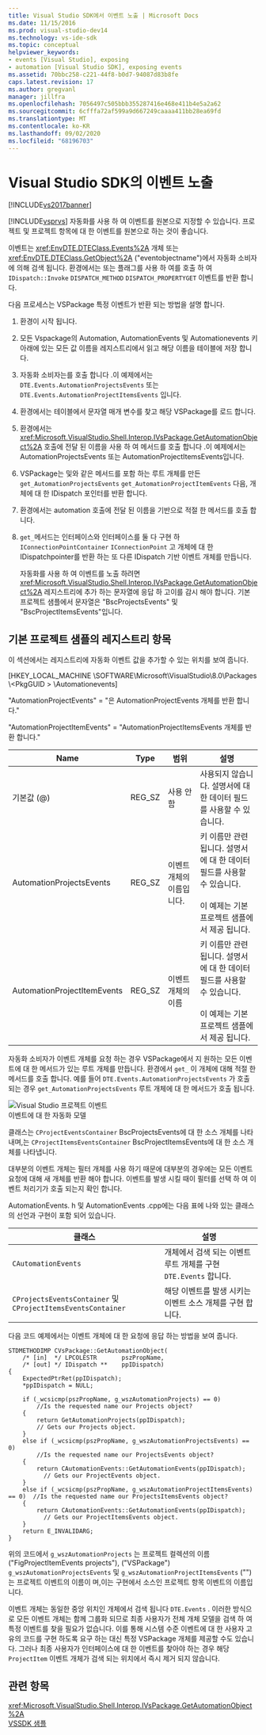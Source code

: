 ```yaml
---
title: Visual Studio SDK에서 이벤트 노출 | Microsoft Docs
ms.date: 11/15/2016
ms.prod: visual-studio-dev14
ms.technology: vs-ide-sdk
ms.topic: conceptual
helpviewer_keywords:
- events [Visual Studio], exposing
- automation [Visual Studio SDK], exposing events
ms.assetid: 70bbc258-c221-44f8-b0d7-94087d83b8fe
caps.latest.revision: 17
ms.author: gregvanl
manager: jillfra
ms.openlocfilehash: 7056497c505bbb355287416e468e411b4e5a2a62
ms.sourcegitcommit: 6cfffa72af599a9d667249caaaa411bb28ea69fd
ms.translationtype: MT
ms.contentlocale: ko-KR
ms.lasthandoff: 09/02/2020
ms.locfileid: "68196703"
---
```

# <a name="exposing-events-in-the-visual-studio-sdk"></a>Visual Studio SDK의 이벤트 노출
[!INCLUDE[vs2017banner](../../includes/vs2017banner.md)]

[!INCLUDE[vsprvs](../../includes/vsprvs-md.md)] 자동화를 사용 하 여 이벤트를 원본으로 지정할 수 있습니다. 프로젝트 및 프로젝트 항목에 대 한 이벤트를 원본으로 하는 것이 좋습니다.  
  
 이벤트는 <xref:EnvDTE.DTEClass.Events%2A> 개체 또는 <xref:EnvDTE.DTEClass.GetObject%2A> ("eventobjectname")에서 자동화 소비자에 의해 검색 됩니다. 환경에서는 또는 플래그를 사용 하 여를 호출 하 여 `IDispatch::Invoke` `DISPATCH_METHOD` `DISPATCH_PROPERTYGET` 이벤트를 반환 합니다.  
  
 다음 프로세스는 VSPackage 특정 이벤트가 반환 되는 방법을 설명 합니다.  
  
1. 환경이 시작 됩니다.  
  
2. 모든 Vspackage의 Automation, AutomationEvents 및 Automationevents 키 아래에 있는 모든 값 이름을 레지스트리에서 읽고 해당 이름을 테이블에 저장 합니다.  
  
3. 자동화 소비자는를 호출 합니다 .이 예제에서는 `DTE.Events.AutomationProjectsEvents` 또는 `DTE.Events.AutomationProjectItemsEvents` 입니다.  
  
4. 환경에서는 테이블에서 문자열 매개 변수를 찾고 해당 VSPackage를 로드 합니다.  
  
5. 환경에서는 <xref:Microsoft.VisualStudio.Shell.Interop.IVsPackage.GetAutomationObject%2A> 호출에 전달 된 이름을 사용 하 여 메서드를 호출 합니다 .이 예제에서는 AutomationProjectsEvents 또는 AutomationProjectItemsEvents입니다.  
  
6. VSPackage는 및와 같은 메서드를 포함 하는 루트 개체를 만든 `get_AutomationProjectsEvents` `get_AutomationProjectItemEvents` 다음, 개체에 대 한 IDispatch 포인터를 반환 합니다.  
  
7. 환경에서는 automation 호출에 전달 된 이름을 기반으로 적절 한 메서드를 호출 합니다.  
  
8. `get_`메서드는 인터페이스와 인터페이스를 둘 다 구현 하 `IConnectionPointContainer` `IConnectionPoint` 고 개체에 대 한 IDispatchpointer를 반환 하는 또 다른 IDispatch 기반 이벤트 개체를 만듭니다.  
  
   자동화를 사용 하 여 이벤트를 노출 하려면 <xref:Microsoft.VisualStudio.Shell.Interop.IVsPackage.GetAutomationObject%2A> 레지스트리에 추가 하는 문자열에 응답 하 고이를 감시 해야 합니다. 기본 프로젝트 샘플에서 문자열은 "BscProjectsEvents" 및 "BscProjectItemsEvents"입니다.  
  
## <a name="registry-entries-from-the-basic-project-sample"></a>기본 프로젝트 샘플의 레지스트리 항목  
 이 섹션에서는 레지스트리에 자동화 이벤트 값을 추가할 수 있는 위치를 보여 줍니다.  
  
 [HKEY_LOCAL_MACHINE \SOFTWARE\Microsoft\VisualStudio\8.0\Packages \\<PkgGUID \> \Automationevents]  
  
 "AutomationProjectEvents" = "은 AutomationProjectEvents 개체를 반환 합니다."  
  
 "AutomationProjectItemEvents" = "AutomationProjectItemsEvents 개체를 반환 합니다."  
  
|Name|Type|범위|설명|  
|----------|----------|-----------|-----------------|  
|기본값 (@)|REG_SZ|사용 안 함|사용되지 않습니다. 설명서에 대 한 데이터 필드를 사용할 수 있습니다.|  
|AutomationProjectsEvents|REG_SZ|이벤트 개체의 이름입니다.|키 이름만 관련 됩니다. 설명서에 대 한 데이터 필드를 사용할 수 있습니다.<br /><br /> 이 예제는 기본 프로젝트 샘플에서 제공 됩니다.|  
|AutomationProjectItemEvents|REG_SZ|이벤트 개체의 이름|키 이름만 관련 됩니다. 설명서에 대 한 데이터 필드를 사용할 수 있습니다.<br /><br /> 이 예제는 기본 프로젝트 샘플에서 제공 됩니다.|  
  
 자동화 소비자가 이벤트 개체를 요청 하는 경우 VSPackage에서 지 원하는 모든 이벤트에 대 한 메서드가 있는 루트 개체를 만듭니다. 환경에서 `get_` 이 개체에 대해 적절 한 메서드를 호출 합니다. 예를 들어 `DTE.Events.AutomationProjectsEvents` 가 호출 되는 경우 `get_AutomationProjectsEvents` 루트 개체에 대 한 메서드가 호출 됩니다.  
  
 ![Visual Studio 프로젝트 이벤트](../../extensibility/internals/media/projectevents.gif "ProjectEvents")  
이벤트에 대 한 자동화 모델  
  
 클래스는 `CProjectEventsContainer` BscProjectsEvents에 대 한 소스 개체를 나타내며,는 `CProjectItemsEventsContainer` BscProjectItemsEvents에 대 한 소스 개체를 나타냅니다.  
  
 대부분의 이벤트 개체는 필터 개체를 사용 하기 때문에 대부분의 경우에는 모든 이벤트 요청에 대해 새 개체를 반환 해야 합니다. 이벤트를 발생 시킬 때이 필터를 선택 하 여 이벤트 처리기가 호출 되는지 확인 합니다.  
  
 AutomationEvents. h 및 AutomationEvents .cpp에는 다음 표에 나와 있는 클래스의 선언과 구현이 포함 되어 있습니다.  
  
|클래스|설명|  
|-----------|-----------------|  
|`CAutomationEvents`|개체에서 검색 되는 이벤트 루트 개체를 구현 `DTE.Events` 합니다.|  
|`CProjectsEventsContainer` 및 `CProjectItemsEventsContainer`|해당 이벤트를 발생 시키는 이벤트 소스 개체를 구현 합니다.|  
  
 다음 코드 예제에서는 이벤트 개체에 대 한 요청에 응답 하는 방법을 보여 줍니다.  
  
```cpp#  
STDMETHODIMP CVsPackage::GetAutomationObject(  
    /* [in]  */ LPCOLESTR       pszPropName,   
    /* [out] */ IDispatch **    ppIDispatch)  
{  
    ExpectedPtrRet(ppIDispatch);  
    *ppIDispatch = NULL;  
  
    if (_wcsicmp(pszPropName, g_wszAutomationProjects) == 0)   
        //Is the requested name our Projects object?  
    {  
        return GetAutomationProjects(ppIDispatch);  
        // Gets our Projects object.  
    }  
    else if (_wcsicmp(pszPropName, g_wszAutomationProjectsEvents) == 0)  
        //Is the requested name our ProjectsEvents object?  
    {  
        return CAutomationEvents::GetAutomationEvents(ppIDispatch);  
          // Gets our ProjectEvents object.  
    }  
    else if (_wcsicmp(pszPropName, g_wszAutomationProjectItemsEvents) == 0)  //Is the requested name our ProjectsItemsEvents object?  
    {  
        return CAutomationEvents::GetAutomationEvents(ppIDispatch);  
          // Gets our ProjectItemsEvents object.  
    }  
    return E_INVALIDARG;  
}  
```  
  
 위의 코드에서 `g_wszAutomationProjects` 는 프로젝트 컬렉션의 이름 ("FigProjectItemEvents projects"), ("VSPackage") `g_wszAutomationProjectsEvents` 및 `g_wszAutomationProjectItemsEvents` ("")는 프로젝트 이벤트의 이름이 며,이는 구현에서 소스인 프로젝트 항목 이벤트의 이름입니다.  
  
 이벤트 개체는 동일한 중앙 위치인 개체에서 검색 됩니다 `DTE.Events` . 이러한 방식으로 모든 이벤트 개체는 함께 그룹화 되므로 최종 사용자가 전체 개체 모델을 검색 하 여 특정 이벤트를 찾을 필요가 없습니다. 이를 통해 시스템 수준 이벤트에 대 한 사용자 고유의 코드를 구현 하도록 요구 하는 대신 특정 VSPackage 개체를 제공할 수도 있습니다. 그러나 최종 사용자가 인터페이스에 대 한 이벤트를 찾아야 하는 경우 해당 `ProjectItem` 이벤트 개체가 검색 되는 위치에서 즉시 제거 되지 않습니다.  
  
## <a name="see-also"></a>관련 항목  
 <xref:Microsoft.VisualStudio.Shell.Interop.IVsPackage.GetAutomationObject%2A>   
 [VSSDK 샘플](../../misc/vssdk-samples.md)
